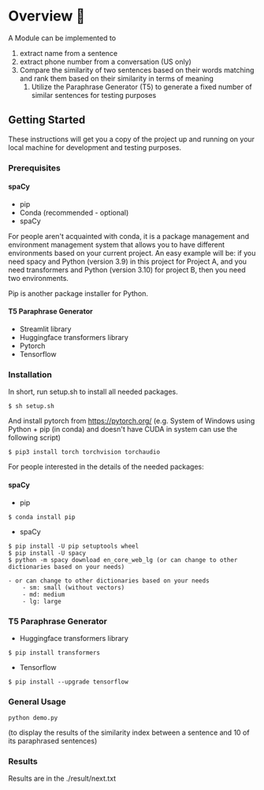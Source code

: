 # Overview 📑
A Module can be implemented to 
 1. extract name from a sentence
 2. extract phone number from a conversation (US only)
 3. Compare the similarity of two sentences based on their words matching and rank them based on their similarity in terms of meaning
    1. Utilize the Paraphrase Generator (T5) to generate a fixed number of similar sentences for testing purposes

## Getting Started

These instructions will get you a copy of the project up and running on your local machine for development and testing purposes.
### Prerequisites
#### spaCy 

- pip
- Conda (recommended - optional)
- spaCy   

For people aren't acquainted with conda, it is a package management and environment management system that allows you to have different environments based on your current project. 
An easy example will be: if you need spacy and Python (version 3.9) in this project for Project A, and you need transformers and Python (version 3.10) for project B, then you need two environments.

Pip is another package installer for Python.

#### T5 Paraphrase Generator

- Streamlit library
- Huggingface transformers library
- Pytorch
- Tensorflow 


### Installation 

In short, run setup.sh to install all needed packages.
```
$ sh setup.sh
```

And install pytorch from https://pytorch.org/
(e.g. System of Windows using Python + pip (in conda) and doesn't have CUDA in system can use the following script)
```
$ pip3 install torch torchvision torchaudio
```


For people interested in the details of the needed packages:
#### spaCy 
- pip
```
$ conda install pip
```
- spaCy

```
$ pip install -U pip setuptools wheel
$ pip install -U spacy
$ python -m spacy download en_core_web_lg (or can change to other dictionaries based on your needs)
```
    - or can change to other dictionaries based on your needs
        - sm: small (without vectors)
        - md: medium
        - lg: large


### T5 Paraphrase Generator


- Huggingface transformers library
```
$ pip install transformers
```

- Tensorflow
```
$ pip install --upgrade tensorflow
```

### General Usage
```
python demo.py    
```   
(to display the results of the similarity index between a sentence and 10 of its paraphrased sentences)

### Results
Results are in the ./result/next.txt 
